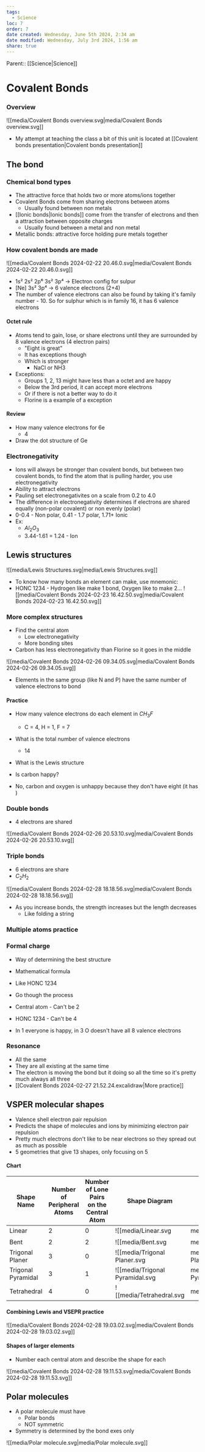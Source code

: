 ```yaml
---
tags:
  - Science
loc: 7
order: 7
date created: Wednesday, June 5th 2024, 2:34 am
date modified: Wednesday, July 3rd 2024, 1:56 am
share: true
---
```


Parent:: [[Science|Science]]

# Covalent Bonds

### Overview

![[media/Covalent Bonds overview.svg|media/Covalent Bonds overview.svg]]

- My attempt at teaching the class a bit of
  this unit is located at [[Covalent bonds presentation|Covalent bonds presentation]]

## The bond

### Chemical bond types

- The attractive force that holds two or more atoms/ions together
- Covalent Bonds come from sharing electrons between atoms
  - Usually found between non metals
- [[Ionic bonds|Ionic bonds]] come from the transfer of electrons and then a attraction between opposite charges
  - Usually found between a metal and non metal
- Metallic bonds: attractive force holding pure metals together

### How covalent bonds are made

![[media/Covalent Bonds 2024-02-22 20.46.0.svg|media/Covalent Bonds 2024-02-22 20.46.0.svg]]

- 1s² 2s² 2p⁶ 3s² 3p⁴ -> Electron config for sulpur
- \[Ne\] 3s² 3p⁴ -> 6 valence electrons (2+4)
- The number of valence electrons can also be found by taking it's family number - 10. So for sulphur which is in family 16, it has 6 valence electrons



#### Octet rule

- Atoms tend to gain, lose, or share electrons until they are surrounded by 8 valence electrons (4 electron pairs)
  - "Eight is great"
  - It has exceptions though
  - Which is stronger
    - NaCl or NH3
- Exceptions:
  - Groups 1, 2, 13 might have less than a octet and are happy
  - Below the 3rd period, it can accept more electrons
  - Or if there is not a better way to do it
  - Florine is a example of a exception

#### Review

- How many valence electrons for 6e
  - 4
- Draw the dot structure of Ge

### Electronegativity

- Ions will always be stronger than covalent bonds, but between two covalent bonds, to find the atom that is pulling harder, you use electronegativity
- Ability to attract electrons
- Pauling set electronegativites on a scale from 0.2 to 4.0
- The difference in electronegativity determines if electrons are shared equally (non-polar covalent) or non evenly (polar)
- 0-0.4 - Non polar, 0.41 - 1.7 polar, 1.71+ Ionic
- Ex:
  - $Al_2O_3$
  - 3.44-1.61 = 1.24 - Ion

## Lewis structures

![[media/Lewis Structures.svg|media/Lewis Structures.svg]]

- To know how many bonds an element can make, use mnemonic:
- HONC 1234 - Hydrogen like make 1 bond, Oxygen like to make 2…
  ![[media/Covalent Bonds 2024-02-23 16.42.50.svg|media/Covalent Bonds 2024-02-23 16.42.50.svg]]

### More complex structures

- Find the central atom
  - Low electronegativity
  - More bonding sites
- Carbon has less electronegativity than Florine so it goes in the middle

![[media/Covalent Bonds 2024-02-26 09.34.05.svg|media/Covalent Bonds 2024-02-26 09.34.05.svg]]

- Elements in the same group (like N and P) have the same number of valence electrons to bond

#### Practice

- How many valence electrons do each element in $CH_3F$
  - C = 4, H = 1, F = 7
- What is the total number of valence electrons
  - 14
- What is the Lewis structure
  
- Is carbon happy?
- No, carbon and oxygen is unhappy because they don't have eight (it has )

### Double bonds

- 4 electrons are shared

![[media/Covalent Bonds 2024-02-26 20.53.10.svg|media/Covalent Bonds 2024-02-26 20.53.10.svg]]

### Triple bonds

- 6 electrons are share
- $C_2H_2$

![[media/Covalent Bonds 2024-02-28 18.18.56.svg|media/Covalent Bonds 2024-02-28 18.18.56.svg]]

- As you increase bonds, the strength increases but the length decreases
  - Like folding a string

### Multiple atoms practice



### Formal charge

- Way of determining the best structure
- Mathematical formula
- Like HONC 1234



- Go though the process
- Central atom - Can't be 2
- HONC 1234 - Can't be 4
- In 1 everyone is happy, in 3 O doesn't have all 8 valence electrons

### Resonance



- All the same
- They are all existing at the same time
- The electron is moving the bond but it doing so all the time so it's pretty much always all three
- [[Covalent Bonds 2024-02-27 21.52.24.excalidraw|More practice]]

## VSPER molecular shapes

- Valence shell electron pair repulsion
- Predicts the shape of molecules and ions by minimizing electron pair repulsion
- Pretty much electrons don't like to be near electrons so they spread out as much as possible
- 5 geometries that give 13 shapes, only focusing on 5

#### Chart

| Shape Name         | Number of Peripheral Atoms | Number of Lone Pairs on the Central Atom | Shape Diagram                            | Examples | Approximate Bond Angle |
| ------------------ | -------------------------- | ---------------------------------------- | ---------------------------------------- | -------- | ---------------------- |
| Linear             | 2                          | 0                                        | ![[media/Linear.svg|media/Linear.svg]]             | $CO_2$   | $180^\circ$            |
| Bent               | 2                          | 2                                        | ![[media/Bent.svg|media/Bent.svg]]               | $H_2O$   | $<109.5^\circ$         |
| Trigonal Planer    | 3                          | 0                                        | ![[media/Trigonal Planer.svg|media/Trigonal Planer.svg]]    | $BF_3$   | $120^\circ$            |
| Trigonal Pyramidal | 3                          | 1                                        | ![[media/Trigonal Pyramidal.svg|media/Trigonal Pyramidal.svg]] | $NH_3$   | $<109.5^\circ$         |
| Tetrahedral        | 4                          | 0                                        | ![[media/Tetrahedral.svg|media/Tetrahedral.svg]]        | $CH_4$   | $109.5^\circ$          |

#### Combining Lewis and VSEPR practice

![[media/Covalent Bonds 2024-02-28 19.03.02.svg|media/Covalent Bonds 2024-02-28 19.03.02.svg]]

#### Shapes of larger elements

- Number each central atom and describe the shape for each

![[media/Covalent Bonds 2024-02-28 19.11.53.svg|media/Covalent Bonds 2024-02-28 19.11.53.svg]]

## Polar molecules

- A polar molecule must have
  - Polar bonds
  - NOT symmetric
- Symmetry is determined by the bond exes only

![[media/Polar molecule.svg|media/Polar molecule.svg]]
